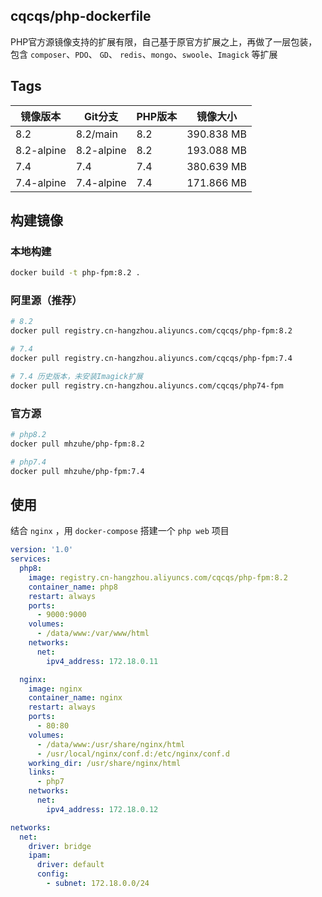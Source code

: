 ## cqcqs/php-dockerfile
PHP官方源镜像支持的扩展有限，自己基于原官方扩展之上，再做了一层包装，包含 `composer`、`PDO`、 `GD`、 `redis`、`mongo`、`swoole`、`Imagick` 等扩展

## Tags

| 镜像版本  | Git分支  | PHP版本  | 镜像大小  |
| ------------  | ------------ | ------------ | ------------ |
| 8.2  | 8.2/main  | 8.2  | 390.838 MB  |
| 8.2-alpine  | 8.2-alpine  | 8.2  | 193.088 MB  |
| 7.4  | 7.4  | 7.4  | 380.639 MB  |
| 7.4-alpine  | 7.4-alpine  | 7.4  | 171.866 MB  |

## 构建镜像

### 本地构建
```bash
docker build -t php-fpm:8.2 .
```

### 阿里源（推荐）
```bash
# 8.2
docker pull registry.cn-hangzhou.aliyuncs.com/cqcqs/php-fpm:8.2

# 7.4
docker pull registry.cn-hangzhou.aliyuncs.com/cqcqs/php-fpm:7.4

# 7.4 历史版本，未安装Imagick扩展
docker pull registry.cn-hangzhou.aliyuncs.com/cqcqs/php74-fpm
```

### 官方源

```bash
# php8.2
docker pull mhzuhe/php-fpm:8.2

# php7.4
docker pull mhzuhe/php-fpm:7.4
```

## 使用

结合 `nginx` ，用 `docker-compose` 搭建一个 `php web` 项目

```yml
version: '1.0'
services:
  php8:
    image: registry.cn-hangzhou.aliyuncs.com/cqcqs/php-fpm:8.2
    container_name: php8
    restart: always
    ports:
      - 9000:9000
    volumes:
      - /data/www:/var/www/html
    networks:
      net:
        ipv4_address: 172.18.0.11

  nginx:
    image: nginx
    container_name: nginx
    restart: always
    ports:
      - 80:80
    volumes:
      - /data/www:/usr/share/nginx/html
      - /usr/local/nginx/conf.d:/etc/nginx/conf.d
    working_dir: /usr/share/nginx/html
    links:
      - php7
    networks:
      net:
        ipv4_address: 172.18.0.12

networks:
  net: 
    driver: bridge
    ipam:
      driver: default
      config:
        - subnet: 172.18.0.0/24
```

